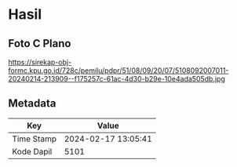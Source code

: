 # Hasil

## Foto C Plano

https://sirekap-obj-formc.kpu.go.id/728c/pemilu/pdpr/51/08/09/20/07/5108092007011-20240214-213909--f175257c-61ac-4d30-b29e-10e4ada505db.jpg


## Metadata

| Key        | Value               |
| ---------- | ------------------- |
| Time Stamp | 2024-02-17 13:05:41 |
| Kode Dapil | 5101                |



